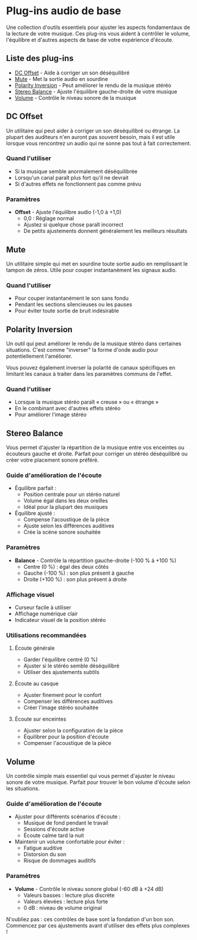 # Plug-ins audio de base

Une collection d'outils essentiels pour ajuster les aspects fondamentaux de la lecture de votre musique. Ces plug-ins vous aident à contrôler le volume, l'équilibre et d'autres aspects de base de votre expérience d'écoute.

## Liste des plug-ins

- [DC Offset](#dc-offset) - Aide à corriger un son déséquilibré
- [Mute](#mute) - Met la sortie audio en sourdine
- [Polarity Inversion](#polarity-inversion) - Peut améliorer le rendu de la musique stéréo
- [Stereo Balance](#stereo-balance) - Ajuste l'équilibre gauche-droite de votre musique
- [Volume](#volume) - Contrôle le niveau sonore de la musique

## DC Offset

Un utilitaire qui peut aider à corriger un son déséquilibré ou étrange. La plupart des auditeurs n'en auront pas souvent besoin, mais il est utile lorsque vous rencontrez un audio qui ne sonne pas tout à fait correctement.

### Quand l'utiliser
- Si la musique semble anormalement déséquilibrée
- Lorsqu'un canal paraît plus fort qu'il ne devrait
- Si d'autres effets ne fonctionnent pas comme prévu

### Paramètres
- **Offset** - Ajuste l'équilibre audio (-1,0 à +1,0)
  - 0,0 : Réglage normal
  - Ajustez si quelque chose paraît incorrect
  - De petits ajustements donnent généralement les meilleurs résultats

## Mute

Un utilitaire simple qui met en sourdine toute sortie audio en remplissant le tampon de zéros. Utile pour couper instantanément les signaux audio.

### Quand l'utiliser
- Pour couper instantanément le son sans fondu
- Pendant les sections silencieuses ou les pauses
- Pour éviter toute sortie de bruit indésirable

## Polarity Inversion

Un outil qui peut améliorer le rendu de la musique stéréo dans certaines situations. C'est comme "inverser" la forme d'onde audio pour potentiellement l'améliorer.

Vous pouvez également inverser la polarité de canaux spécifiques en limitant les canaux à traiter dans les paramètres communs de l'effet.

### Quand l'utiliser
- Lorsque la musique stéréo paraît « creuse » ou « étrange »
- En le combinant avec d'autres effets stéréo
- Pour améliorer l'image stéréo

## Stereo Balance

Vous permet d'ajuster la répartition de la musique entre vos enceintes ou écouteurs gauche et droite. Parfait pour corriger un stéréo déséquilibré ou créer votre placement sonore préféré.

### Guide d'amélioration de l'écoute
- Équilibre parfait :
  - Position centrale pour un stéréo naturel
  - Volume égal dans les deux oreilles
  - Idéal pour la plupart des musiques
- Équilibre ajusté :
  - Compense l'acoustique de la pièce
  - Ajuste selon les différences auditives
  - Crée la scène sonore souhaitée

### Paramètres
- **Balance** - Contrôle la répartition gauche-droite (-100 % à +100 %)
  - Centre (0 %) : égal des deux côtés
  - Gauche (-100 %) : son plus présent à gauche
  - Droite (+100 %) : son plus présent à droite

### Affichage visuel
- Curseur facile à utiliser
- Affichage numérique clair
- Indicateur visuel de la position stéréo

### Utilisations recommandées

1. Écoute générale
   - Garder l'équilibre centré (0 %)
   - Ajuster si le stéréo semble déséquilibré
   - Utiliser des ajustements subtils

2. Écoute au casque
   - Ajuster finement pour le confort
   - Compenser les différences auditives
   - Créer l'image stéréo souhaitée

3. Écoute sur enceintes
   - Ajuster selon la configuration de la pièce
   - Équilibrer pour la position d'écoute
   - Compenser l'acoustique de la pièce

## Volume

Un contrôle simple mais essentiel qui vous permet d'ajuster le niveau sonore de votre musique. Parfait pour trouver le bon volume d'écoute selon les situations.

### Guide d'amélioration de l'écoute
- Ajuster pour différents scénarios d'écoute :
  - Musique de fond pendant le travail
  - Sessions d'écoute active
  - Écoute calme tard la nuit
- Maintenir un volume confortable pour éviter :
  - Fatigue auditive
  - Distorsion du son
  - Risque de dommages auditifs

### Paramètres
- **Volume** - Contrôle le niveau sonore global (-60 dB à +24 dB)
  - Valeurs basses : lecture plus discrète
  - Valeurs élevées : lecture plus forte
  - 0 dB : niveau de volume original

N'oubliez pas : ces contrôles de base sont la fondation d'un bon son. Commencez par ces ajustements avant d'utiliser des effets plus complexes !
